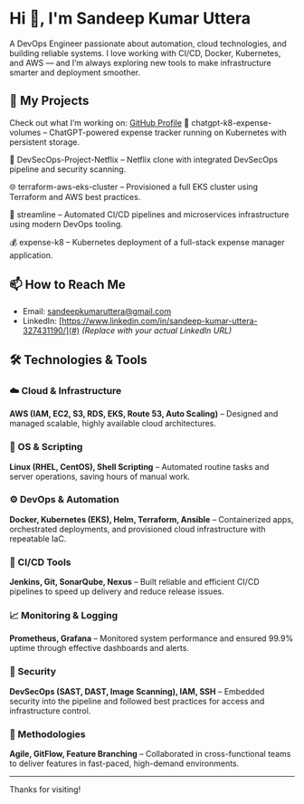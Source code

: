 # Hi 👋, I'm Sandeep Kumar Uttera

A DevOps Engineer passionate about automation, cloud technologies, and building reliable systems. I love working with CI/CD, Docker, Kubernetes, and AWS — and I’m always exploring new tools to make infrastructure smarter and deployment smoother.

## 🚀 My Projects
Check out what I’m working on: [GitHub Profile](https://github.com/sandeepkumaruttera)
🔧 chatgpt-k8-expense-volumes – ChatGPT-powered expense tracker running on Kubernetes with persistent storage.

🔐 DevSecOps-Project-Netflix – Netflix clone with integrated DevSecOps pipeline and security scanning.

🌐 terraform-aws-eks-cluster – Provisioned a full EKS cluster using Terraform and AWS best practices.

🧾 streamline – Automated CI/CD pipelines and microservices infrastructure using modern DevOps tooling.

💰 expense-k8 – Kubernetes deployment of a full-stack expense manager application.


## 📫 How to Reach Me
- Email: [sandeepkumaruttera@gmail.com](mailto:sandeepkumaruttera@gmail.com)  
- LinkedIn: [https://www.linkedin.com/in/sandeep-kumar-uttera-327431190/](#) *(Replace with your actual LinkedIn URL)*

## 🛠️ Technologies & Tools

### ☁️ Cloud & Infrastructure  
**AWS (IAM, EC2, S3, RDS, EKS, Route 53, Auto Scaling)** – Designed and managed scalable, highly available cloud architectures.

### 🐧 OS & Scripting  
**Linux (RHEL, CentOS), Shell Scripting** – Automated routine tasks and server operations, saving hours of manual work.

### ⚙️ DevOps & Automation  
**Docker, Kubernetes (EKS), Helm, Terraform, Ansible** – Containerized apps, orchestrated deployments, and provisioned cloud infrastructure with repeatable IaC.

### 🚀 CI/CD Tools  
**Jenkins, Git, SonarQube, Nexus** – Built reliable and efficient CI/CD pipelines to speed up delivery and reduce release issues.

### 📈 Monitoring & Logging  
**Prometheus, Grafana** – Monitored system performance and ensured 99.9% uptime through effective dashboards and alerts.

### 🔐 Security  
**DevSecOps (SAST, DAST, Image Scanning), IAM, SSH** – Embedded security into the pipeline and followed best practices for access and infrastructure control.

### 🧩 Methodologies  
**Agile, GitFlow, Feature Branching** – Collaborated in cross-functional teams to deliver features in fast-paced, high-demand environments.



---

Thanks for visiting!
